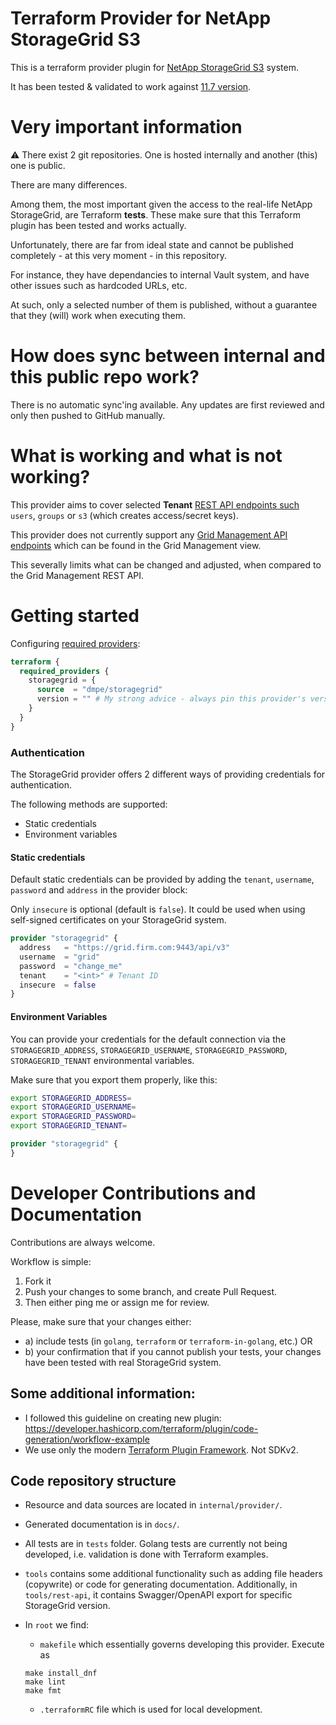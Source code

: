 # Terraform Provider for NetApp StorageGrid S3

This is a terraform provider plugin for [NetApp StorageGrid S3](https://www.netapp.com/data-storage/storagegrid/) system.

It has been tested & validated to work against [11.7 version](https://docs.netapp.com/us-en/storagegrid-117/).

# Very important information

:warning: There exist 2 git repositories. One is hosted internally and another (this) one is public.

There are many differences.

Among them, the most important given the access to the real-life NetApp StorageGrid, 
are Terraform **tests**. These make sure that this Terraform plugin has been tested and works actually.

Unfortunately, there are far from ideal state and cannot be published completely - at this very moment - in this repository.

For instance, they have dependancies to internal Vault system, and have other issues such as hardcoded URLs, etc.

At such, only a selected number of them is published, without a guarantee that they (will) work when executing them.

# How does sync between internal and this public repo work?

There is no automatic sync'ing available. Any updates are first reviewed and only then pushed to GitHub manually.

# What is working and what is not working?

This provider aims to cover selected **Tenant** [REST API endpoints such](https://docs.netapp.com/us-en/storagegrid/tenant/understanding-tenant-management-api.html) `users`, `groups` or `s3` (which creates access/secret keys). 

This provider does not currently support any [Grid Management API endpoints](https://docs.netapp.com/us-en/storagegrid/admin/grid-management-api-operations.html) which can be found in the Grid Management view.

This severally limits what can be changed and adjusted, when compared to the Grid Management REST API.

# Getting started

Configuring [required providers](https://www.terraform.io/docs/language/providers/requirements.html#requiring-providers):

```terraform
terraform {
  required_providers {
    storagegrid = {
      source  = "dmpe/storagegrid"
      version = "" # My strong advice - always pin this provider's version!
    }
  }
}
```


### Authentication

The StorageGrid provider offers 2 different ways of providing credentials for authentication.

The following methods are supported:

* Static credentials
* Environment variables


#### Static credentials

Default static credentials can be provided by adding the `tenant`, `username`, 
`password` and `address` in the provider block:

Only `insecure` is optional (default is `false`). It could be used when using self-signed certificates on your StorageGrid system.

```terraform
provider "storagegrid" {
  address   = "https://grid.firm.com:9443/api/v3"
  username  = "grid"
  password  = "change_me"
  tenant    = "<int>" # Tenant ID
  insecure  = false
}
```

#### Environment Variables

You can provide your credentials for the default connection via the `STORAGEGRID_ADDRESS`, `STORAGEGRID_USERNAME`, `STORAGEGRID_PASSWORD`, `STORAGEGRID_TENANT` environmental variables. 

Make sure that you export them properly, like this:

```bash
export STORAGEGRID_ADDRESS=
export STORAGEGRID_USERNAME=
export STORAGEGRID_PASSWORD=
export STORAGEGRID_TENANT=
```

```terraform
provider "storagegrid" {
}
```

# Developer Contributions and Documentation

Contributions are always welcome. 

Workflow is simple: 
1. Fork it
2. Push your changes to some branch, and create Pull Request. 
3. Then either ping me or assign me for review.

Please, make sure that your changes either:

- a) include tests (in `golang`, `terraform` or `terraform-in-golang`, etc.) OR
- b) your confirmation that if you cannot publish your tests, your changes have been tested with real StorageGrid system.


## Some additional information: 

- I followed this guideline on creating new plugin: <https://developer.hashicorp.com/terraform/plugin/code-generation/workflow-example>
- We use only the modern [Terraform Plugin Framework](https://github.com/hashicorp/terraform-plugin-framework). Not SDKv2.


## Code repository structure

- Resource and data sources are located in `internal/provider/`.
- Generated documentation is in `docs/`.
- All tests are in `tests` folder. Golang tests are currently not being developed, i.e. validation is done with Terraform examples.
- `tools` contains some additional functionality such as adding file headers (copywrite) or code for generating documentation. Additionally, in `tools/rest-api`, it contains Swagger/OpenAPI export for specific StorageGrid version. 
- In `root` we find:
  - `makefile` which essentially governs developing this provider. Execute as 

  ```
  make install_dnf
  make lint
  make fmt
  ```
  - `.terraformRC` file which is used for local development.

